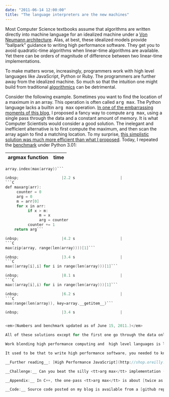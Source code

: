 ```yaml
---
date: "2011-06-14 12:00:00"
title: "The language interpreters are the new machines"
---
```




Most Computer Science textbooks assume that algorithms are written directly into machine language for an idealized machine under a [Von Neumann architecture](https://en.wikipedia.org/wiki/Von_Neumann_architecture). Alas, at best, these idealized models provide &ldquo;ballpark&rdquo; guidance to writing high performance software. They get you to avoid quadratic-time algorithms when linear-time algorithms are available. Yet there can be orders of magnitude of difference between two linear-time implementations.

To make matters worse, increasingly, programmers work with high level languages like JavaScript, Python or Ruby. The programmers are further away from the idealized machine. So much so that the intuition one might build from traditional [algorithmics](https://en.wikipedia.org/wiki/Algorithmics) can be detrimental.

Consider the following example. Sometimes you want to find the location of a maximum in an array. This operation is often called <tt>arg max</tt>. The Python language lacks a builtin <tt>arg max</tt> operation. [In one of the embarrassing moments of this blog](/lemire/blog/2004/11/25/computing-argmax-fast-in-python/), I proposed a fancy way to compute <tt>arg max</tt>, using a single pass through the data and a constant amount of memory. It is what Computer Scientists would consider a good solution. The inelegant and inefficient alternative is to first compute the maximum, and then scan the array again to find a matching location. To my surprise, [this simplistic solution was much more efficient than what I proposed](/lemire/blog/2008/12/17/fast-argmax-in-python/). Today, I repeated the [benchmark](http://pastebin.com/6rZx4qzM) under Python 3.01:

argmax function          |time                     |
-------------------------|-------------------------|
```C
array.index(max(array))```

&nbsp;                   |2.2 s                    |
```C
def maxarg(arr):
     counter = 0
     arg = 0
     m = arr[0]
     for x in arr:
          if x > m:
               m = x
               arg = counter
          counter += 1
    return arg```

&nbsp;                   |4.2 s                    |
```C
max(zip(array, range(len(array))))[1]```

&nbsp;                   |3.4 s                    |
```C
max([array[i],i] for i in range(len(array)))[1]```

&nbsp;                   |8.1 s                    |
```C
max((array[i],i) for i in range(len(array)))[1]```

&nbsp;                   |6.2 s                    |
```C
max(range(len(array)), key=array.__getitem__)```

&nbsp;                   |3.4 s                    |


<em>(Numbers and benchmark updated as of June 15, 2011.)</em>

All of these solutions except for the first one go through the data only once. Yet the first solution is nearly twice as fast as any other alternative.

Work blending high performance computing and  high level languages is likely to become increasingly important. Last week, I met with a [local start-up](http://datacratic.com/site/) that does [real-time Web ad](http://www.netpaths.net/blog/anatomy-of-a-real-time-google-ppc-auction/) auctions. Effectively, each time you visit a Web page, some of your data is sent to algorithms which must decide __very quickly__ what an ad to you is worth. Most of their real-time architecture is written in JavaScript and runs  under the [Google V8](https://code.google.com/p/v8/) engine. They assure me that JavaScript is not the bottleneck.

It used to be that to write high performance software, you needed to know a lot about how the hardware worked. This era is coming to an end. The language interpreters are the new machines.

__Further reading__: [High Performance JavaScript](http://shop.oreilly.com/product/9780596802806.do) by Zakas and [Python for high performance computing](http://www.johndcook.com/blog/2011/03/21/python-hpc/) by Cook.

__Challenge:__ Can you beat the silly <tt>arg max</tt> implementation (array.index(max(array))) using pure Python?

__Appendix:__ In C++, the one-pass <tt>arg max</tt> is about [twice as fast](http://pastebin.com/k4dq5Q9B).

__Code:__ Source code posted on my blog is available from a [github repository](https://github.com/lemire/Code-used-on-Daniel-Lemire-s-blog).

